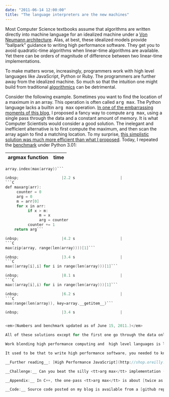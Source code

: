 ```yaml
---
date: "2011-06-14 12:00:00"
title: "The language interpreters are the new machines"
---
```




Most Computer Science textbooks assume that algorithms are written directly into machine language for an idealized machine under a [Von Neumann architecture](https://en.wikipedia.org/wiki/Von_Neumann_architecture). Alas, at best, these idealized models provide &ldquo;ballpark&rdquo; guidance to writing high performance software. They get you to avoid quadratic-time algorithms when linear-time algorithms are available. Yet there can be orders of magnitude of difference between two linear-time implementations.

To make matters worse, increasingly, programmers work with high level languages like JavaScript, Python or Ruby. The programmers are further away from the idealized machine. So much so that the intuition one might build from traditional [algorithmics](https://en.wikipedia.org/wiki/Algorithmics) can be detrimental.

Consider the following example. Sometimes you want to find the location of a maximum in an array. This operation is often called <tt>arg max</tt>. The Python language lacks a builtin <tt>arg max</tt> operation. [In one of the embarrassing moments of this blog](/lemire/blog/2004/11/25/computing-argmax-fast-in-python/), I proposed a fancy way to compute <tt>arg max</tt>, using a single pass through the data and a constant amount of memory. It is what Computer Scientists would consider a good solution. The inelegant and inefficient alternative is to first compute the maximum, and then scan the array again to find a matching location. To my surprise, [this simplistic solution was much more efficient than what I proposed](/lemire/blog/2008/12/17/fast-argmax-in-python/). Today, I repeated the [benchmark](http://pastebin.com/6rZx4qzM) under Python 3.01:

argmax function          |time                     |
-------------------------|-------------------------|
```C
array.index(max(array))```

&nbsp;                   |2.2 s                    |
```C
def maxarg(arr):
     counter = 0
     arg = 0
     m = arr[0]
     for x in arr:
          if x > m:
               m = x
               arg = counter
          counter += 1
    return arg```

&nbsp;                   |4.2 s                    |
```C
max(zip(array, range(len(array))))[1]```

&nbsp;                   |3.4 s                    |
```C
max([array[i],i] for i in range(len(array)))[1]```

&nbsp;                   |8.1 s                    |
```C
max((array[i],i) for i in range(len(array)))[1]```

&nbsp;                   |6.2 s                    |
```C
max(range(len(array)), key=array.__getitem__)```

&nbsp;                   |3.4 s                    |


<em>(Numbers and benchmark updated as of June 15, 2011.)</em>

All of these solutions except for the first one go through the data only once. Yet the first solution is nearly twice as fast as any other alternative.

Work blending high performance computing and  high level languages is likely to become increasingly important. Last week, I met with a [local start-up](http://datacratic.com/site/) that does [real-time Web ad](http://www.netpaths.net/blog/anatomy-of-a-real-time-google-ppc-auction/) auctions. Effectively, each time you visit a Web page, some of your data is sent to algorithms which must decide __very quickly__ what an ad to you is worth. Most of their real-time architecture is written in JavaScript and runs  under the [Google V8](https://code.google.com/p/v8/) engine. They assure me that JavaScript is not the bottleneck.

It used to be that to write high performance software, you needed to know a lot about how the hardware worked. This era is coming to an end. The language interpreters are the new machines.

__Further reading__: [High Performance JavaScript](http://shop.oreilly.com/product/9780596802806.do) by Zakas and [Python for high performance computing](http://www.johndcook.com/blog/2011/03/21/python-hpc/) by Cook.

__Challenge:__ Can you beat the silly <tt>arg max</tt> implementation (array.index(max(array))) using pure Python?

__Appendix:__ In C++, the one-pass <tt>arg max</tt> is about [twice as fast](http://pastebin.com/k4dq5Q9B).

__Code:__ Source code posted on my blog is available from a [github repository](https://github.com/lemire/Code-used-on-Daniel-Lemire-s-blog).

